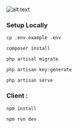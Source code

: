 ![alt text](./public//tech.png)

### Setup Locally

```
cp .env.example .env
```

```
composer install
```

```
php artisal migrate
```

```
php artisan key:generate
```

```
php artisan serve
```

### Client :

```
npm install
```

```
npm run dev
```
